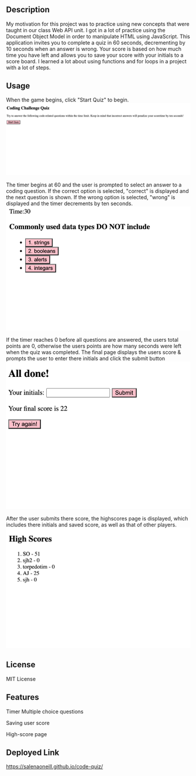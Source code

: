 # <Code-Quiz>

## Description

My motivation for this project was to practice using new concepts that were taught in our class Web API unit. I got in a lot of practice using the Document Object Model in order to manipulate HTML using JavaScript. This application invites you to complete a quiz in 60 seconds, decrementing by 10 seconds when an answer is wrong. Your score is based on how much time you have left and allows you to save your score with your initials to a score board. I learned a lot about using functions and for loops in a project with a lot of steps. 

## Usage

When the game begins, click "Start Quiz" to begin.
![intro page](assets/images/intro_page.png)

The timer begins at 60 and the user is prompted to select an answer to a coding question. If the correct option is selected, "correct" is displayed and the next question is shown. If the wrong option is selected, "wrong" is displayed and the timer decrements by ten seconds. 
![question page](assets/images/question_page.png)

If the timer reaches 0 before all questions are answered, the users total points are 0, otherwise the users points are how many seconds were left when the quiz was completed. The final page displays the users score & prompts the user to enter there initials and click the submit button
![game over page](assets/images/game_over.png)

After the user submits there score, the highscores page is displayed, which includes there initials and saved score, as well as that of other players.
![high score page](assets/images/high_scores.png)

## License

MIT License

## Features

Timer
Multiple choice questions

Saving user score

High-score page

## Deployed Link
https://salenaoneill.github.io/code-quiz/

